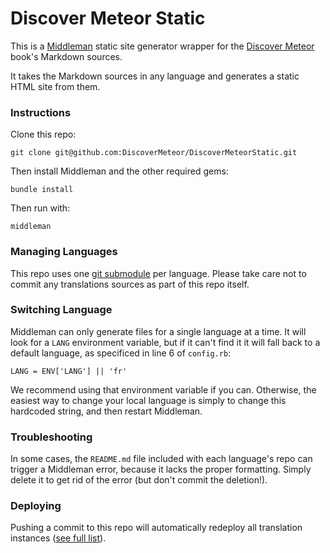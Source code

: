 # Discover Meteor Static

This is a [Middleman](http://middlemanapp.com) static site generator wrapper for the [Discover Meteor](https://www.discovermeteor.com) book's Markdown sources. 

It takes the Markdown sources in any language and generates a static HTML site from them.

### Instructions

Clone this repo:

`git clone git@github.com:DiscoverMeteor/DiscoverMeteorStatic.git`

Then install Middleman and the other required gems:

`bundle install`

Then run with:

`middleman`

### Managing Languages

This repo uses one [git submodule](http://git-scm.com/book/en/Git-Tools-Submodules) per language. Please take care not to commit any translations sources as part of this repo itself.

### Switching Language

Middleman can only generate files for a single language at a time. It will look for a `LANG` environment variable, but if it can't find it it will fall back to a default language, as specificed in line 6 of `config.rb`:

`LANG = ENV['LANG'] || 'fr'`

We recommend using that environment variable if you can. Otherwise, the easiest way to change your local language is simply to change this hardcoded string, and then restart Middleman. 

### Troubleshooting

In some cases, the `README.md` file included with each language's repo can trigger a Middleman error, because it lacks the proper formatting. Simply delete it to get rid of the error (but don't commit the deletion!).

### Deploying

Pushing a commit to this repo will automatically redeploy all translation instances ([see full list](https://www.discovermeteor.com/translations)).
